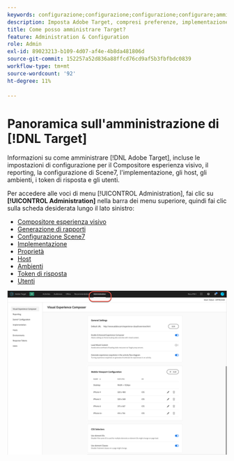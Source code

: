 ```yaml
---
keywords: configurazione;configurazione;configurazione;configurare;amministrazione;setup;setup;set up;administration
description: Imposta Adobe Target, compresi preferenze, implementazione, gestione degli utenti, proprietà, configurazione Scene7, gestione degli host e token di risposta.
title: Come posso amministrare Target?
feature: Administration & Configuration
role: Admin
exl-id: 89023213-b109-4d07-af4e-4b8da481806d
source-git-commit: 152257a52d836a88ffcd76cd9af5b3fbfbdc0839
workflow-type: tm+mt
source-wordcount: '92'
ht-degree: 11%

---
```


# Panoramica sull&#39;amministrazione di [!DNL Target]

Informazioni su come amministrare [!DNL Adobe Target], incluse le impostazioni di configurazione per il Compositore esperienza visivo, il reporting, la configurazione di Scene7, l&#39;implementazione, gli host, gli ambienti, i token di risposta e gli utenti.

Per accedere alle voci di menu [!UICONTROL Administration], fai clic su **[!UICONTROL Administration]** nella barra dei menu superiore, quindi fai clic sulla scheda desiderata lungo il lato sinistro:

* [Compositore esperienza visivo](/help/main/administrating-target/visual-experience-composer-set-up.md)
* [Generazione di rapporti](/help/main/administrating-target/reporting.md)
* [Configurazione Scene7](/help/main/administrating-target/scene7-settings.md)
* [Implementazione](/help/main/c-implementing-target/implementing-target.md)
* [Proprietà](/help/main/administrating-target/c-user-management/property-channel/property-channel.md)
* [Host](/help/main/administrating-target/hosts.md)
* [Ambienti](/help/main/administrating-target/environments.md)
* [Token di risposta](/help/main/administrating-target/response-tokens.md)
* [Utenti](/help/main/administrating-target/c-user-management/user-management.md)

![Menu Amministrazione di Adobe Target](/help/main/administrating-target/assets/administration.png)
